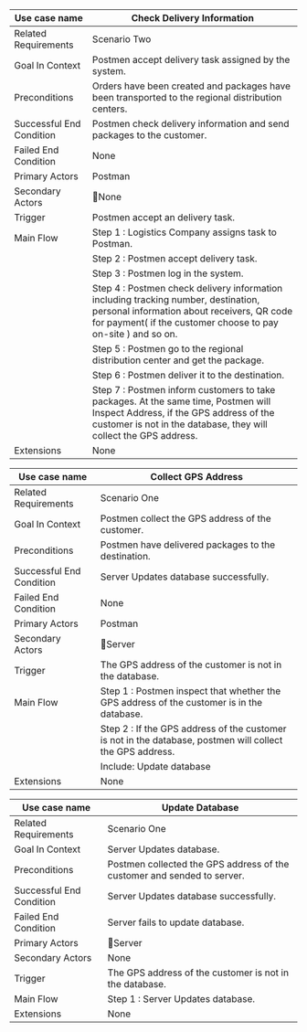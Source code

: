 | Use case name            | Check Delivery Information               |
| ------------------------ | ---------------------------------------- |
| Related Requirements     | Scenario Two                             |
| Goal In Context          | Postmen accept delivery task assigned by the system. |
| Preconditions            | Orders have been created and packages have been transported to the regional distribution centers. |
| Successful End Condition | Postmen check delivery information and send packages to the customer. |
| Failed End Condition     | None                                     |
| Primary Actors           | Postman                                  |
| Secondary Actors         | None                                    |
| Trigger                  | Postmen accept an delivery task.         |
| Main Flow                | Step 1 : Logistics Company assigns task to Postman. |
|                          | Step 2 : Postmen accept delivery task.   |
|                          | Step 3 : Postmen log in the system.      |
|                          | Step 4 : Postmen check delivery information including tracking number, destination, personal information about receivers, QR code for payment( if the customer choose to pay on-site ) and so on. |
|                          | Step 5 : Postmen go to the regional distribution center and get the package. |
|                          | Step 6 : Postmen deliver it to the destination. |
|                          | Step 7 : Postmen inform customers to take packages. At the same time, Postmen will Inspect Address, if the GPS address of  the customer is not in the database, they will collect the GPS address. |
| Extensions               | None                                     |

| Use case name            | Collect GPS Address                      |
| ------------------------ | ---------------------------------------- |
| Related Requirements     | Scenario One                             |
| Goal In Context          | Postmen collect the GPS address of  the customer. |
| Preconditions            | Postmen have delivered packages to the destination. |
| Successful End Condition | Server Updates database successfully.    |
| Failed End Condition     | None                                     |
| Primary Actors           | Postman                                  |
| Secondary Actors         | Server                                  |
| Trigger                  | The GPS address of  the customer is not in the database. |
| Main Flow                | Step 1 : Postmen inspect that whether the GPS address of  the customer is in the database. |
|                          | Step 2 : If the GPS address of  the customer is not in the database, postmen will collect the GPS address. |
|                          | Include: Update database                 |
| Extensions               | None                                     |

| Use case name            | Update Database                          |
| ------------------------ | ---------------------------------------- |
| Related Requirements     | Scenario One                             |
| Goal In Context          | Server Updates database.                 |
| Preconditions            | Postmen collected the GPS address of  the customer and sended to server. |
| Successful End Condition | Server Updates database successfully.    |
| Failed End Condition     | Server fails to update database.         |
| Primary Actors           | Server                                  |
| Secondary Actors         | None                                     |
| Trigger                  | The GPS address of  the customer is not in the database. |
| Main Flow                | Step 1 : Server Updates database.        |
| Extensions               | None                                     |